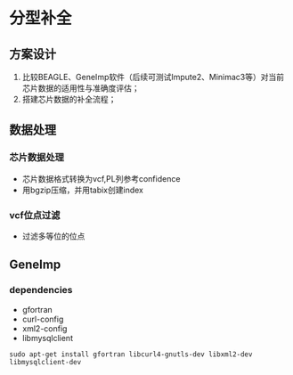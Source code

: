 # 分型补全

## 方案设计

1. 比较BEAGLE、GeneImp软件（后续可测试Impute2、Minimac3等）对当前芯片数据的适用性与准确度评估；
2. 搭建芯片数据的补全流程；

## 数据处理
### 芯片数据处理
- 芯片数据格式转换为vcf,PL列参考confidence
- 用bgzip压缩，并用tabix创建index

### vcf位点过滤
- 过滤多等位的位点

## GeneImp

### dependencies

* gfortran
* curl-config
* xml2-config
* libmysqlclient

```
sudo apt-get install gfortran libcurl4-gnutls-dev libxml2-dev libmysqlclient-dev
```



